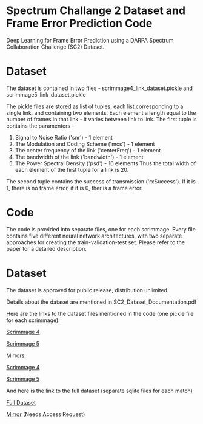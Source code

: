 # Spectrum Challange 2 Dataset and Frame Error Prediction Code
Deep Learning for Frame Error Prediction using a DARPA Spectrum Collaboration Challenge (SC2) Dataset.

# Dataset
The dataset is contained in two files - scrimmage4_link_dataset.pickle and scrimmage5_link_dataset.pickle

The pickle files are stored as list of tuples, each list corresponding to a single link, and containing two elements. Each element a length equal to the number of frames in that link - it varies between link to link.
The first tuple is contains the paramenters -
1. Signal to Noise Ratio ('snr') - 1 element
2. The Modulation and Coding Scheme ('mcs') - 1 element
3. The center frequency of the link ('centerFreq') - 1 element
4. The bandwidth of the link ('bandwidth') - 1 element
5. The Power Spectral Density ('psd') - 16 elements
Thus the total width of each element of the first tuple for a link is 20.

The second tuple contains the success of transmission ('rxSuccess'). If it is 1, there is no frame error, if it is 0, ther is a frame error.

# Code
The code is provided into separate files, one for each scrimmage. Every file contains five different neural network architectures, with two separate approaches for creating the train-validation-test set. Please refer to the paper for a detailed description.

# Dataset
The dataset is approved for public release, distribution unlimited.

Details about the dataset are mentioned in SC2_Dataset_Documentation.pdf

Here are the links to the dataset files mentioned in the code (one pickle file for each scrimmage):

[Scrimmage 4](https://purdue0-my.sharepoint.com/:u:/g/personal/amahdeej_purdue_edu/EQsfaBF0MjJNvBXqkPq-Lv0BlyAm8ph8O85s-vxOqVjJTA?e=pYHIQS)

[Scrimmage 5](https://purdue0-my.sharepoint.com/:u:/g/personal/amahdeej_purdue_edu/EVnfh_V2BZBOk9SOTvKDLa4BGQ54LA9rr_r0cfFQWC_SLw?e=Jh4yCL)

Mirrors:

[Scrimmage 4](https://app.box.com/s/i0c1qimr0mjuyr38celtxbsuedhlp9tr)

[Scrimmage 5](https://app.box.com/s/sqyvrapww6z5ydg0rrx7tjszs32bhndx)

And here is the link to the full dataset (separate sqlite files for each match)

[Full Dataset](https://purdue0-my.sharepoint.com/:f:/g/personal/amahdeej_purdue_edu/EszW2WkpQWBLg9Y6cYX1FtUBpEyMS5XpUuCUxa2vFj5nXg?e=Nh0tk6)

[Mirror](https://app.box.com/s/snwqgmzxljjsu129wampesj0xgn2ozpq) (Needs Access Request)

